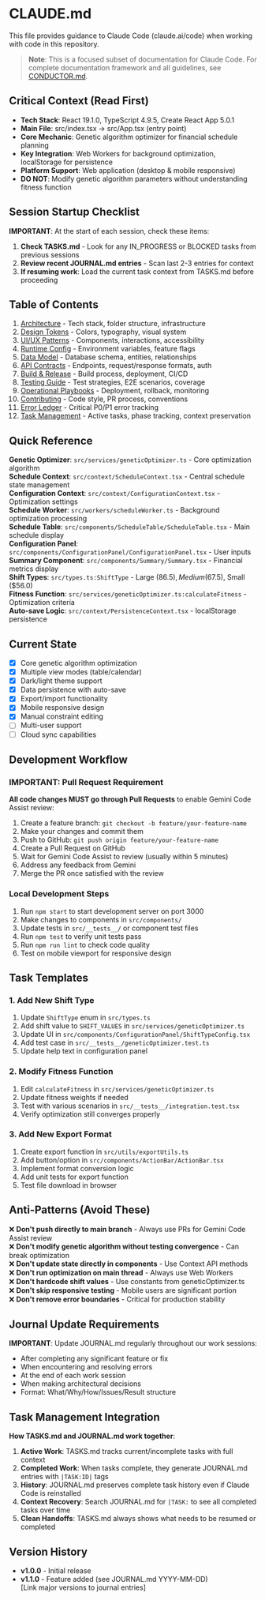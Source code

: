 # CLAUDE.md
<!-- Generated by Claude Conductor v1.1.2 -->

This file provides guidance to Claude Code (claude.ai/code) when working with code in this repository.

> **Note**: This is a focused subset of documentation for Claude Code. For complete documentation framework and all guidelines, see [CONDUCTOR.md](CONDUCTOR.md).

## Critical Context (Read First)
- **Tech Stack**: React 19.1.0, TypeScript 4.9.5, Create React App 5.0.1
- **Main File**: src/index.tsx → src/App.tsx (entry point)
- **Core Mechanic**: Genetic algorithm optimizer for financial schedule planning
- **Key Integration**: Web Workers for background optimization, localStorage for persistence
- **Platform Support**: Web application (desktop & mobile responsive)
- **DO NOT**: Modify genetic algorithm parameters without understanding fitness function

## Session Startup Checklist
**IMPORTANT**: At the start of each session, check these items:
1. **Check TASKS.md** - Look for any IN_PROGRESS or BLOCKED tasks from previous sessions
2. **Review recent JOURNAL.md entries** - Scan last 2-3 entries for context
3. **If resuming work**: Load the current task context from TASKS.md before proceeding

## Table of Contents
1. [Architecture](ARCHITECTURE.md) - Tech stack, folder structure, infrastructure
2. [Design Tokens](DESIGN.md) - Colors, typography, visual system
3. [UI/UX Patterns](UIUX.md) - Components, interactions, accessibility
4. [Runtime Config](CONFIG.md) - Environment variables, feature flags
5. [Data Model](DATA_MODEL.md) - Database schema, entities, relationships
6. [API Contracts](API.md) - Endpoints, request/response formats, auth
7. [Build & Release](BUILD.md) - Build process, deployment, CI/CD
8. [Testing Guide](TEST.md) - Test strategies, E2E scenarios, coverage
9. [Operational Playbooks](PLAYBOOKS/DEPLOY.md) - Deployment, rollback, monitoring
10. [Contributing](CONTRIBUTING.md) - Code style, PR process, conventions
11. [Error Ledger](ERRORS.md) - Critical P0/P1 error tracking
12. [Task Management](TASKS.md) - Active tasks, phase tracking, context preservation

## Quick Reference
**Genetic Optimizer**: `src/services/geneticOptimizer.ts` - Core optimization algorithm  
**Schedule Context**: `src/context/ScheduleContext.tsx` - Central schedule state management  
**Configuration Context**: `src/context/ConfigurationContext.tsx` - Optimization settings  
**Schedule Worker**: `src/workers/scheduleWorker.ts` - Background optimization processing  
**Schedule Table**: `src/components/ScheduleTable/ScheduleTable.tsx` - Main schedule display  
**Configuration Panel**: `src/components/ConfigurationPanel/ConfigurationPanel.tsx` - User inputs  
**Summary Component**: `src/components/Summary/Summary.tsx` - Financial metrics display  
**Shift Types**: `src/types.ts:ShiftType` - Large ($86.5), Medium ($67.5), Small ($56.0)  
**Fitness Function**: `src/services/geneticOptimizer.ts:calculateFitness` - Optimization criteria  
**Auto-save Logic**: `src/context/PersistenceContext.tsx` - localStorage persistence

## Current State
- [x] Core genetic algorithm optimization
- [x] Multiple view modes (table/calendar)
- [x] Dark/light theme support
- [x] Data persistence with auto-save
- [x] Export/import functionality
- [x] Mobile responsive design
- [x] Manual constraint editing
- [ ] Multi-user support
- [ ] Cloud sync capabilities

## Development Workflow

### IMPORTANT: Pull Request Requirement
**All code changes MUST go through Pull Requests** to enable Gemini Code Assist review:
1. Create a feature branch: `git checkout -b feature/your-feature-name`
2. Make your changes and commit them
3. Push to GitHub: `git push origin feature/your-feature-name`
4. Create a Pull Request on GitHub
5. Wait for Gemini Code Assist to review (usually within 5 minutes)
6. Address any feedback from Gemini
7. Merge the PR once satisfied with the review

### Local Development Steps
1. Run `npm start` to start development server on port 3000
2. Make changes to components in `src/components/`
3. Update tests in `src/__tests__/` or component test files
4. Run `npm test` to verify unit tests pass
5. Run `npm run lint` to check code quality
6. Test on mobile viewport for responsive design

## Task Templates
### 1. Add New Shift Type
1. Update `ShiftType` enum in `src/types.ts`
2. Add shift value to `SHIFT_VALUES` in `src/services/geneticOptimizer.ts`
3. Update UI in `src/components/ConfigurationPanel/ShiftTypeConfig.tsx`
4. Add test case in `src/__tests__/geneticOptimizer.test.ts`
5. Update help text in configuration panel

### 2. Modify Fitness Function
1. Edit `calculateFitness` in `src/services/geneticOptimizer.ts`
2. Update fitness weights if needed
3. Test with various scenarios in `src/__tests__/integration.test.tsx`
4. Verify optimization still converges properly

### 3. Add New Export Format
1. Create export function in `src/utils/exportUtils.ts`
2. Add button/option in `src/components/ActionBar/ActionBar.tsx`
3. Implement format conversion logic
4. Add unit tests for export function
5. Test file download in browser

## Anti-Patterns (Avoid These)
❌ **Don't push directly to main branch** - Always use PRs for Gemini Code Assist review  
❌ **Don't modify genetic algorithm without testing convergence** - Can break optimization  
❌ **Don't update state directly in components** - Use Context API methods  
❌ **Don't run optimization on main thread** - Always use Web Workers  
❌ **Don't hardcode shift values** - Use constants from geneticOptimizer.ts  
❌ **Don't skip responsive testing** - Mobile users are significant portion  
❌ **Don't remove error boundaries** - Critical for production stability

## Journal Update Requirements
**IMPORTANT**: Update JOURNAL.md regularly throughout our work sessions:
- After completing any significant feature or fix
- When encountering and resolving errors
- At the end of each work session
- When making architectural decisions
- Format: What/Why/How/Issues/Result structure

## Task Management Integration
**How TASKS.md and JOURNAL.md work together**:
1. **Active Work**: TASKS.md tracks current/incomplete tasks with full context
2. **Completed Work**: When tasks complete, they generate JOURNAL.md entries with `|TASK:ID|` tags
3. **History**: JOURNAL.md preserves complete task history even if Claude Code is reinstalled
4. **Context Recovery**: Search JOURNAL.md for `|TASK:` to see all completed tasks over time
5. **Clean Handoffs**: TASKS.md always shows what needs to be resumed or completed

## Version History
- **v1.0.0** - Initial release
- **v1.1.0** - Feature added (see JOURNAL.md YYYY-MM-DD)  
[Link major versions to journal entries]